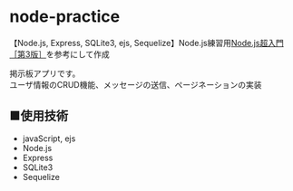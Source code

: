 # node-practice
【Node.js, Express, SQLite3, ejs, Sequelize】Node.js練習用<a href="https://www.shuwasystem.co.jp/book/9784798062433.html">Node.js超入門［第3版］</a>を参考にして作成

掲示板アプリです。
<br/>
ユーザ情報のCRUD機能、メッセージの送信、ページネーションの実装

## ■使用技術
<ul>
  <li>javaScript, ejs</li>
  <li>Node.js</li>
  <li>Express</li>
  <li>SQLite3</li>
  <li>Sequelize</li>
</ul>

